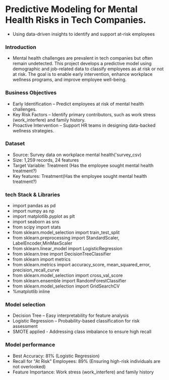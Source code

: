 # Predictive Modeling for Mental Health Risks in Tech Companies.
- Using data-driven insights to identify and support at-risk employees
### Introduction
- Mental health challenges are prevalent in tech companies but often remain undetected. This project develops a predictive model using demographic and job-related data to classify employees as at risk or not at risk. The goal is to enable early intervention, enhance workplace wellness programs, and improve employee well-being.
### Business Objectives
- Early Identification – Predict employees at risk of mental health challenges.
- Key Risk Factors – Identify primary contributors, such as work stress (work_interfere) and family history.
- Proactive Intervention – Support HR teams in designing data-backed wellness strategies.
### Dataset
- Source: Survey data on workplace mental health('survey_csv)
- Size: 1,259 records, 24 features
- Target Variable: Treatment (Has the employee sought mental health treatment?)
- Key features: Treatment(Has the employee sought mental health treatment?)
### tech Stack & Libraries
- import pandas as pd 
- import numpy as np 
- import matplotlib.pyplot as plt
- import seaborn as sns
- from scipy import stats
- from sklearn.model_selection import train_test_split
- from sklearn.preprocessing import StandardScaler, LabelEncoder,MinMaxScaler
- from sklearn.linear_model import LogisticRegression
- from sklearn.tree import DecisionTreeClassifier
- from sklearn import metrics
- from sklearn.metrics import accuracy_score, mean_squared_error, precision_recall_curve
- from sklearn.model_selection import cross_val_score
- from sklearn.ensemble import RandomForestClassifier
- from sklearn.model_selection import GridSearchCV
- %matplotlib inline
### Model selection
-  Decision Tree – Easy interpretability for feature analysis
-  Logistic Regression – Probability-based classification for risk assessment
- SMOTE applied - Addressing class imbalance to ensure high recall
### Model performance
- Best Accuracy: 81% (Logistic Regression)
- Recall for "At Risk" Employees: 89% (Ensuring high-risk individuals are not overlooked)
- Feature Importance: Work stress (work_interfere) and family history
### 

